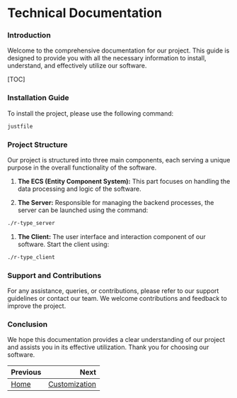 # Technical Documentation

### Introduction
Welcome to the comprehensive documentation for our project. This guide is designed to provide you with all the necessary information to install, understand, and effectively utilize our software.

[TOC]

### Installation Guide

To install the project, please use the following command:

```bash
justfile
```

### Project Structure
Our project is structured into three main components, each serving a unique purpose in the overall functionality of the software.

1. **The ECS (Entity Component System):** This part focuses on handling the data processing and logic of the software.
   
2. **The Server:** Responsible for managing the backend processes, the server can be launched using the command:
```bash
./r-type_server
```

1. **The Client:** The user interface and interaction component of our software. Start the client using:
```bash
./r-type_client
```

### Support and Contributions
For any assistance, queries, or contributions, please refer to our support guidelines or contact our team. We welcome contributions and feedback to improve the project.

### Conclusion
We hope this documentation provides a clear understanding of our project and assists you in its effective utilization. Thank you for choosing our software.

<div class="section_buttons">
 
| Previous          |                              Next |
|:------------------|----------------------------------:|
| [Home](README.md) | [Customization](customization.md) |
 
</div>